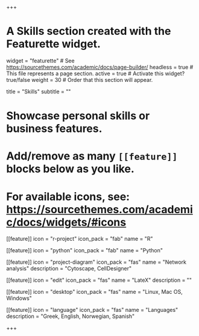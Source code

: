 +++
# A Skills section created with the Featurette widget.
widget = "featurette"  # See https://sourcethemes.com/academic/docs/page-builder/
headless = true  # This file represents a page section.
active = true  # Activate this widget? true/false
weight = 30  # Order that this section will appear.

title = "Skills"
subtitle = ""

# Showcase personal skills or business features.
# 
# Add/remove as many `[[feature]]` blocks below as you like.
# 
# For available icons, see: https://sourcethemes.com/academic/docs/widgets/#icons

[[feature]]
  icon = "r-project"
  icon_pack = "fab"
  name = "R"
  
[[feature]]
  icon = "python"
  icon_pack = "fab"
  name = "Python" 
  
[[feature]]
  icon = "project-diagram"
  icon_pack = "fas"
  name = "Network analysis"
  description = "Cytoscape, CellDesigner" 
  
  [[feature]]
  icon = "edit"
  icon_pack = "fas"
  name = "LateX"
  description = ""
  
[[feature]]
  icon = "desktop"
  icon_pack = "fas"
  name = "Linux, Mac OS, Windows"

[[feature]]
  icon = "language"
  icon_pack = "fas"
  name = "Languages"
description = "Greek, English, Norwegian, Spanish"
  
+++

